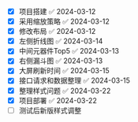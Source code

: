 - [x] 项目搭建 ✅ 2024-03-12
- [x] 采用缩放策略 ✅ 2024-03-12
- [x] 修改布局 ✅ 2024-03-12
- [x] 左侧折线图 ✅ 2024-03-14
- [x] 中间元器件Top5 ✅ 2024-03-13
- [x] 右侧漏斗图 ✅ 2024-03-13
- [x] 大屏刷新时间 ✅ 2024-03-15
- [x] 接口请求和数据整理 ✅ 2024-03-15
- [x] 整理样式问题 ✅ 2024-03-22
- [x] 项目部署 ✅ 2024-03-22
- [ ] 测试后新版样式调整